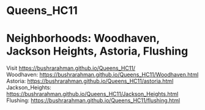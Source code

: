 # Queens_HC11
# Neighborhoods: Woodhaven, Jackson Heights, Astoria, Flushing
<a herf='https://bushrarahman.github.io/Queens_HC11/'>Visit https://bushrarahman.github.io/Queens_HC11/</a> <br>
Woodhaven: https://bushrarahman.github.io/Queens_HC11/Woodhaven.html <br>
Astoria: https://bushrarahman.github.io/Queens_HC11/astoria.html <br>
Jackson_Heights: https://bushrarahman.github.io/Queens_HC11/Jackson_Heights.html <br>
Flushing: https://bushrarahman.github.io/Queens_HC11/flushing.html 

